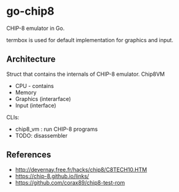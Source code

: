 # go-chip8
CHIP-8 emulator in Go.

termbox is used for default implementation for graphics and input.

## Architecture
Struct that contains the internals of CHIP-8 emulator.
Chip8VM
  - CPU - contains
  - Memory
  - Graphics (interarface)
  - Input (interface)

CLIs:
  - chip8_vm : run CHIP-8 programs
  - TODO: disassembler

## References
* http://devernay.free.fr/hacks/chip8/C8TECH10.HTM
* https://chip-8.github.io/links/
* https://github.com/corax89/chip8-test-rom
